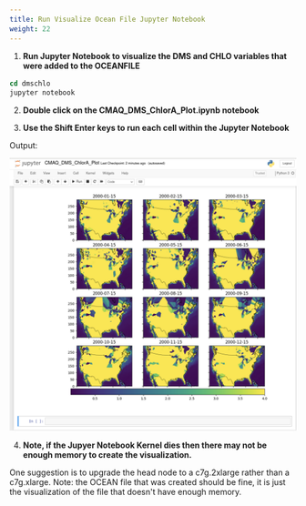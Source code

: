 ```yaml
---
title: Run Visualize Ocean File Jupyter Notebook
weight: 22
--- 
```


1. **Run Jupyter Notebook to visualize the DMS and CHLO variables that were added to the OCEANFILE**

```csh
cd dmschlo
jupyter notebook
```

2. **Double click on the CMAQ_DMS_ChlorA_Plot.ipynb notebook**



3. **Use the Shift Enter keys to run each cell within the Jupyter Notebook**

Output:


![Successful DMS Chlora Plot](/static/images/8-CMAQ_DMS_Chlora_plot.png)

4. **Note, if the Jupyer Notebook Kernel dies then there may not be enough memory to create the visualization.**

One suggestion is to upgrade the head node to a c7g.2xlarge rather than a c7g.xlarge.
Note: the OCEAN file that was created should be fine, it is just the visualization of the file that doesn't have enough memory.

